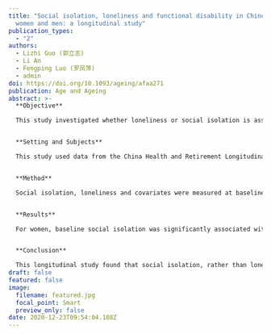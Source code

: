 ```yaml
---
title: "Social isolation, loneliness and functional disability in Chinese older
  women and men: a longitudinal study"
publication_types:
  - "2"
authors:
  - Lizhi Guo (郭立志)
  - Li An
  - Fengping Luo (罗凤萍)
  - admin
doi: https://doi.org/10.1093/ageing/afaa271
publication: Age and Ageing
abstract: >-
  **Objective**

  This study investigated whether loneliness or social isolation is associated with the onset of functional disability over 4 years among Chinese older populations.


  **Setting and Subjects**

  This study used data from the China Health and Retirement Longitudinal Study (CHARLS). Functional status was assessed by activities of daily living (ADL) and instrumental activities of daily living (IADL). Analyses were conducted with data from two waves (2011 and 2015) and were restricted to those respondents aged 50 and older and free of functional disability at baseline [n = 5,154, mean age (SD) = 60.72 (7.51); male, 52.3%].


  **Method**

  Social isolation, loneliness and covariates were measured at baseline. Follow-up measures of new-onset ADL and IADL disability were obtained 4 years later. We stratified the sample by gender, and then used binary logistic regressions to evaluate the associations between baseline isolation, loneliness and new-onset ADL and IADL disability.


  **Results**

  For women, baseline social isolation was significantly associated with new-onset ADL (OR = 1.18, 95% CI = 1.07–1.30) and IADL (OR = 1.11, 95% CI = 1.01–1.21) disability; no significant association between loneliness and ADL or IADL disability was found. For men, neither social isolation nor loneliness was found to be significantly associated with ADL or IADL disability.


  **Conclusion**

  This longitudinal study found that social isolation, rather than loneliness, was significantly associated with functional disability over 4 years among women (but not men) in China. These findings expand our knowledge about the association between social relationships and functional status among non-Western populations.
draft: false
featured: false
image:
  filename: featured.jpg
  focal_point: Smart
  preview_only: false
date: 2020-12-23T09:54:04.108Z
---
```

